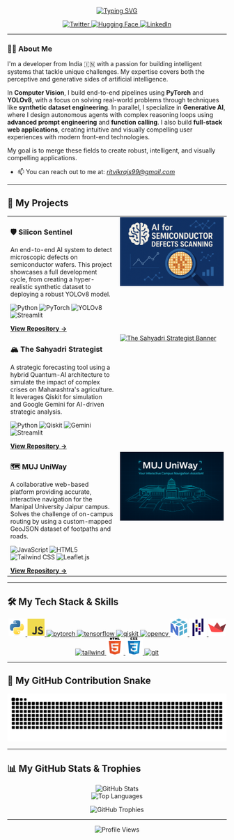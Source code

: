 <p align="center">
  <a href="https://github.com/Ritviks21">
    <img src="https://readme-typing-svg.herokuapp.com?font=Fira+Code&size=28&pause=1000&color=00BFFF&center=true&width=435&lines=Hi+there%2C+I'm+Ritvik+👋;Welcome+to+my+GitHub+Profile!;I'm+a+Developer+%26+AI+Enthusiast" alt="Typing SVG" />
  </a>
</p>

<p align="center">
    <a href="https://x.com/gemdata21" target="_blank">
    <img src="https://img.shields.io/badge/Twitter-1DA1F2?style=for-the-badge&logo=twitter&logoColor=white" alt="Twitter"/>
  </a>
  <a href="https://huggingface.co/srits21" target="_blank">
    <img src="https://img.shields.io/badge/Hugging%20Face-FFD21E?style=for-the-badge&logo=huggingface&logoColor=black" alt="Hugging Face"/>
  </a>
  <a href="https://www.linkedin.com/in/ritvik-raj-singh-429922379" target="_blank">
    <img src="https://img.shields.io/badge/LinkedIn-0A66C2?style=for-the-badge&logo=linkedin&logoColor=white" alt="LinkedIn"/>
  </a>
</p>

---

### 👨‍💻 About Me

I'm a developer from India 🇮🇳 with a passion for building intelligent systems that tackle unique challenges. My expertise covers both the perceptive and generative sides of artificial intelligence.

In **Computer Vision**, I build end-to-end pipelines using **PyTorch** and **YOLOv8**, with a focus on solving real-world problems through techniques like **synthetic dataset engineering**. In parallel, I specialize in **Generative AI**, where I design autonomous agents with complex reasoning loops using **advanced prompt engineering** and **function calling**. I also build **full-stack web applications**, creating intuitive and visually compelling user experiences with modern front-end technologies.

My goal is to merge these fields to create robust, intelligent, and visually compelling applications.

- 📫 You can reach out to me at: *ritvikrajs99@gmail.com*

---

## 🚀 My Projects

<table>
  <tr>
    <td width="50%" valign="top">
      <h3>🛡 Silicon Sentinel</h3>
      <p>An end-to-end AI system to detect microscopic defects on semiconductor wafers. This project showcases a full development cycle, from creating a hyper-realistic synthetic dataset to deploying a robust YOLOv8 model.</p>
      <p>
        <img src="https://img.shields.io/badge/Python-3776AB?style=flat-square&logo=python&logoColor=white" alt="Python">
        <img src="https://img.shields.io/badge/PyTorch-EE4C2C?style=flat-square&logo=pytorch&logoColor=white" alt="PyTorch">
        <img src="https://img.shields.io/badge/YOLOv8-00FFFF?style=flat-square&logo=yolo&logoColor=black" alt="YOLOv8">
        <img src="https://img.shields.io/badge/Streamlit-FF4B4B?style=flat-square&logo=streamlit&logoColor=white" alt="Streamlit">
      </p>
      <a href="https://github.com/Ritviks21/Silicon-Sentinel"><strong>View Repository &rarr;</strong></a>
    </td>
    <td width="50%" valign="top">
      <a href="https://silicon-sentinel.onrender.com/">
        <img src="https://github.com/Ritviks21/Silicon-Sentinel/raw/main/docs/images/Silicon%20sentinel%20%20project%20banner.png" alt="Silicon Sentinel Banner">
      </a>
    </td>
  </tr>
  <tr>
    <td width="50%" valign="top">
      <h3>🏔 The Sahyadri Strategist</h3>
      <p>A strategic forecasting tool using a hybrid Quantum-AI architecture to simulate the impact of complex crises on Maharashtra's agriculture. It leverages Qiskit for simulation and Google Gemini for AI-driven strategic analysis.</p>
      <p>
        <img src="https://img.shields.io/badge/Python-3776AB?style=flat-square&logo=python&logoColor=white" alt="Python">
        <img src="https://img.shields.io/badge/Qiskit-6929C4?style=flat-square&logo=ibm&logoColor=white" alt="Qiskit">
        <img src="https://img.shields.io/badge/Google%20Gemini-8E77F0?style=flat-square&logo=google&logoColor=white" alt="Gemini">
        <img src="https://img.shields.io/badge/Streamlit-FF4B4B?style=flat-square&logo=streamlit&logoColor=white" alt="Streamlit">
      </p>
      <a href="https://github.com/Ritviks21/Project-Krishi-Q"><strong>View Repository &rarr;</strong></a>
    </td>
    <td width="50%" valign="top">
      <a href="https://ritviks21-maharashtra-oracle-app-forivi.streamlit.app/">
        <img src="https://github.com/Ritviks21/Project-Krishi-Q/raw/main/docs/images/ChatGPT%20Image%20Jul%2027%2C%202025%2C%2005_33_02%20AM.png" alt="The Sahyadri Strategist Banner">
      </a>
    </td>
  </tr>
  <tr>
    <td width="50%" valign="top">
      <h3>🗺️ MUJ UniWay</h3>
      <p>A collaborative web-based platform providing accurate, interactive navigation for the Manipal University Jaipur campus. Solves the challenge of on-campus routing by using a custom-mapped GeoJSON dataset of footpaths and roads.</p>
      <p>
        <img src="https://img.shields.io/badge/JavaScript-F7DF1E?style=flat-square&logo=javascript&logoColor=black" alt="JavaScript">
        <img src="https://img.shields.io/badge/HTML5-E34F26?style=flat-square&logo=html5&logoColor=white" alt="HTML5">
        <img src="https://img.shields.io/badge/Tailwind_CSS-38B2AC?style=flat-square&logo=tailwind-css&logoColor=white" alt="Tailwind CSS">
        <img src="https://img.shields.io/badge/Leaflet-1EB300?style=flat-square&logo=leaflet&logoColor=white" alt="Leaflet.js">
      </p>
      <a href="https://github.com/Gargi016/MUJ-Uniway"><strong>View Repository &rarr;</strong></a>
    </td>
    <td width="50%" valign="top">
      <a href="https://gargi016.github.io/MUJ-Uniway/">
        <img src="https://raw.githubusercontent.com/Gargi016/MUJ-Uniway/main/docs/ChatGPT%20Image%20Aug%2013%2C%202025%2C%2003_45_17%20AM.png" alt="MUJ UniWay Banner">
      </a>
    </td>
  </tr>
</table>

---

## 🛠 My Tech Stack & Skills

<p align="center">
  <a href="https://www.python.org" target="_blank" rel="noreferrer">
    <img src="https://raw.githubusercontent.com/devicons/devicon/master/icons/python/python-original.svg" alt="python" width="40" height="40"/>
  </a>
  <a href="https://developer.mozilla.org/en-US/docs/Web/JavaScript" target="_blank" rel="noreferrer"> 
    <img src="https://raw.githubusercontent.com/devicons/devicon/master/icons/javascript/javascript-original.svg" alt="javascript" width="40" height="40"/> 
  </a>
  <a href="https://pytorch.org/" target="_blank" rel="noreferrer">
    <img src="https://www.vectorlogo.zone/logos/pytorch/pytorch-icon.svg" alt="pytorch" width="40" height="40"/>
  </a>
  <a href="https://www.tensorflow.org" target="_blank" rel="noreferrer">
    <img src="https://www.vectorlogo.zone/logos/tensorflow/tensorflow-icon.svg" alt="tensorflow" width="40" height="40"/>
  </a>
  <a href="https://qiskit.org/" target="_blank" rel="noreferrer">
    <img src="https://raw.githubusercontent.com/devicons/devicon/master/icons/qiskit/qiskit-original.svg" alt="qiskit" width="40" height="40"/>
  </a>
  <a href="https://opencv.org/" target="_blank" rel="noreferrer">
    <img src="https://www.vectorlogo.zone/logos/opencv/opencv-icon.svg" alt="opencv" width="40" height="40"/>
  </a>
  <a href="https://numpy.org/" target="_blank" rel="noreferrer">
    <img src="https://raw.githubusercontent.com/devicons/devicon/master/icons/numpy/numpy-original.svg" alt="numpy" width="40" height="40"/>
  </a>
  <a href="https://pandas.pydata.org/" target="_blank" rel="noreferrer">
    <img src="https://raw.githubusercontent.com/devicons/devicon/master/icons/pandas/pandas-original.svg" alt="pandas" width="40" height="40"/>
  </a>
  <a href="https://streamlit.io" target="_blank" rel="noreferrer">
    <img src="https://raw.githubusercontent.com/devicons/devicon/master/icons/streamlit/streamlit-original.svg" alt="streamlit" width="40" height="40"/>
  </a>
  <a href="https://tailwindcss.com/" target="_blank" rel="noreferrer"> 
    <img src="https://www.vectorlogo.zone/logos/tailwindcss/tailwindcss-icon.svg" alt="tailwind" width="40" height="40"/> 
  </a>
  <a href="https://www.w3.org/html/" target="_blank" rel="noreferrer"> 
    <img src="https://raw.githubusercontent.com/devicons/devicon/master/icons/html5/html5-original-wordmark.svg" alt="html5" width="40" height="40"/> 
  </a> 
  <a href="https://www.w3schools.com/css/" target="_blank" rel="noreferrer"> 
    <img src="https://raw.githubusercontent.com/devicons/devicon/master/icons/css3/css3-original-wordmark.svg" alt="css3" width="40" height="40"/> 
  </a>
  <a href="https://git-scm.com/" target="_blank" rel="noreferrer">
    <img src="https://www.vectorlogo.zone/logos/git-scm/git-scm-icon.svg" alt="git" width="40" height="40"/>
  </a>
</p>

---

## 🐍 My GitHub Contribution Snake

<p align="center">
  <img src="https://raw.githubusercontent.com/Ritviks21/Ritviks21/output/github-contribution-grid-snake-dark.svg">
</p>

---

## 📊 My GitHub Stats & Trophies

<p align="center">
  <img src="https://github-readme-stats.vercel.app/api?username=Ritviks21&show_icons=true&theme=dracula&hide_border=true&include_all_commits=true&count_private=true" alt="GitHub Stats">
  <br>
  <img src="https://github-readme-stats.vercel.app/api/top-langs/?username=Ritviks21&layout=compact&theme=dracula&hide_border=true" alt="Top Languages">
</p>

<p align="center">
  <img src="https://github-profile-trophy.vercel.app/?username=Ritviks21&theme=dracula&hide_border=true" alt="GitHub Trophies">
</p>

---

<p align="center">
  <img src="https://api.visitorbadge.io/api/visitors?path=https%3A%2F%2Fgithub.com%2FRitviks21&label=Profile%20Views&countColor=%23263759&style=flat-square" alt="Profile Views">
</p>
